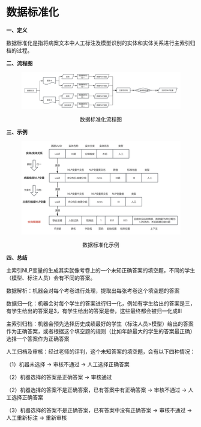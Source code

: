 # 数据标准化

**一、定义**

&#x20;   数据标准化是指将病案文本中人工标注及模型识别的实体和实体关系进行主索引归档的过程。

**二、流程图**

<div align="center">

<figure><img src="../../../.gitbook/assets/image.png" alt=""><figcaption><p>数据标准化流程图</p></figcaption></figure>

</div>

**三、示例**

<div align="center">

<figure><img src="../../../.gitbook/assets/image (3).png" alt=""><figcaption><p>数据标准化示例</p></figcaption></figure>

</div>

**四、总结**

&#x20;   主索引NLP变量的生成其实就像考卷上的一个未知正确答案的填空题，不同的学生（模型、标注人员）会有不同的答案。

数据解析：机器会对每个考卷进行处理，提取出每张考卷这个填空题的答案

数据归一化：机器会对每个学生的答案进行归一化，例如有学生给出的答案是三，有学生给出的答案是3，有学生给出的答案是叁，这些最终都会被归一化成III

主索引归档：机器会预先选择历史成绩最好的学生（标注人员>模型）给出的答案作为正确答案，或者根据这个填空题的规则（比如年龄最大的学生的答案最正确）选择一个答案作为正确答案

人工归档及审核：经过老师的评判，这个未知答案的填空题，会有以下四种情况：

（1）机器未选择 -> 审核不通过 -> 人工选择正确答案

（2）机器选择的答案是正确答案 -> 审核通过

（2）机器选择的答案不是正确答案，已有答案中有正确答案 -> 审核不通过 -> 人工选择正确答案

（3）机器选择的答案不是正确答案，已有答案中没有正确答案 -> 审核不通过 -> 人工重新标注 -> 重新审核
